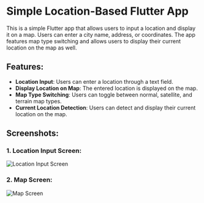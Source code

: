 # Simple Location-Based Flutter App

This is a simple Flutter app that allows users to input a location and display it on a map. Users can enter a city name, address, or coordinates. The app features map type switching and allows users to display their current location on the map as well.

## Features:
- **Location Input**: Users can enter a location through a text field.
- **Display Location on Map**: The entered location is displayed on the map.
- **Map Type Switching**: Users can toggle between normal, satellite, and terrain map types.
- **Current Location Detection**: Users can detect and display their current location on the map.

## Screenshots:
### 1. Location Input Screen:
![Location Input Screen](screenshots/location_input_screen.png)

### 2. Map Screen:
![Map Screen](screenshots/map_screen.png)


